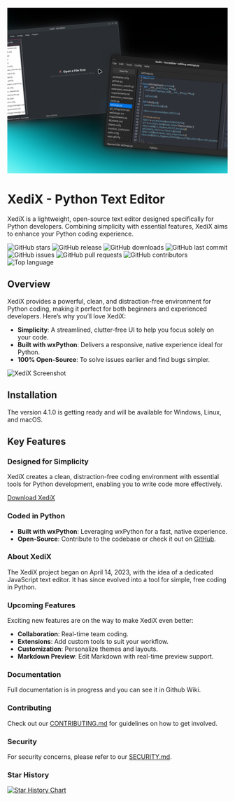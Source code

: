 ![](https://github.com/mostypc123/XediX/blob/main/images/xediximage.png?raw=true)  
# XediX - Python Text Editor

XediX is a lightweight, open-source text editor designed specifically for Python developers. Combining simplicity with essential features, XediX aims to enhance your Python coding experience.

![GitHub stars](https://img.shields.io/github/stars/mostypc123/XediX)
![GitHub release](https://img.shields.io/github/release/mostypc123/XediX.svg)
![GitHub downloads](https://img.shields.io/github/downloads/mostypc123/XediX/total.svg)
![GitHub last commit](https://img.shields.io/github/last-commit/mostypc123/XediX.svg)
![GitHub issues](https://img.shields.io/github/issues/mostypc123/XediX.svg)
![GitHub pull requests](https://img.shields.io/github/issues-pr/mostypc123/XediX.svg)
![GitHub contributors](https://img.shields.io/github/contributors/mostypc123/XediX.svg)
![Top language](https://img.shields.io/github/languages/top/mostypc123/XediX.svg)

## Overview

XediX provides a powerful, clean, and distraction-free environment for Python coding, making it perfect for both beginners and experienced developers. Here’s why you’ll love XediX:

- **Simplicity**: A streamlined, clutter-free UI to help you focus solely on your code.
- **Built with wxPython**: Delivers a responsive, native experience ideal for Python.
- **100% Open-Source**: To solve issues earlier and find bugs simpler.

![XediX Screenshot](https://github.com/mostypc123/XediX/blob/main/images/image.png?raw=true)  

## Installation

The version 4.1.0 is getting ready and will be available for Windows, Linux, and macOS.

## Key Features

### Designed for Simplicity

XediX creates a clean, distraction-free coding environment with essential tools for Python development, enabling you to write code more effectively.

[Download XediX](https://github.com/mostypc123/XediX)

### Coded in Python

- **Built with wxPython**: Leveraging wxPython for a fast, native experience.
- **Open-Source**: Contribute to the codebase or check it out on [GitHub](https://github.com/mostypc123/XediX).

### About XediX

The XediX project began on April 14, 2023, with the idea of a dedicated JavaScript text editor. It has since evolved into a tool for simple, free coding in Python.

### Upcoming Features

Exciting new features are on the way to make XediX even better:

- **Collaboration**: Real-time team coding.
- **Extensions**: Add custom tools to suit your workflow.
- **Customization**: Personalize themes and layouts.
- **Markdown Preview**: Edit Markdown with real-time preview support.

### Documentation

Full documentation is in progress and you can see it in Github Wiki.

### Contributing

Check out our [CONTRIBUTING.md](https://github.com/mostypc123/XediX/blob/main/CONTRIBUTING.md) for guidelines on how to get involved.

### Security

For security concerns, please refer to our [SECURITY.md](https://github.com/mostypc123/XediX/blob/main/SECURITY.md).

### Star History

[![Star History Chart](https://api.star-history.com/svg?repos=mostypc123/XediX&type=Date)](https://star-history.com/#mostypc123/XediX&Date)
